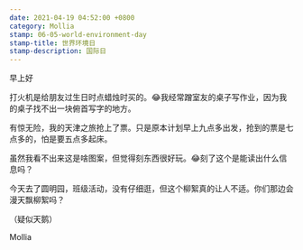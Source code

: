 ```yaml
---
date: 2021-04-19 04:52:00 +0800
category: Mollia
stamp: 06-05-world-environment-day
stamp-title: 世界环境日
stamp-description: 国际日
---
```


<p>
早上好

打火机是给朋友过生日时点蜡烛时买的。😂我经常蹭室友的桌子写作业，因为我的桌子找不出一块俯首写字的地方。

有惊无险，我的天津之旅抢上了票。只是原本计划早上九点多出发，抢到的票是七点多的，怕是要五点多起床。

虽然我看不出来这是啥图案，但觉得刻东西很好玩。😂刻了这个是能读出什么信息吗？

今天去了圆明园，班级活动，没有仔细逛，但这个柳絮真的让人不适。你们那边会漫天飘柳絮吗？

（疑似天鹅）

Mollia
</p>